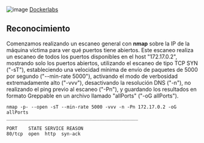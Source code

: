 ![image](https://github.com/Crisstianpd/CTFs/edit/main/DockerLabs/Easy/Upload/imgs/banner.png)
[Dockerlabs](https://dockerlabs.es/)

## Reconocimiento
Comenzamos realizando un escaneo general con **nmap** sobre la IP de la máquina víctima para ver qué puertos tiene abiertos.
Este escaneo realiza un escaneo de todos los puertos disponibles en el host "172.17.0.2", mostrando solo los
puertos abiertos, utilizando el escaneo de tipo TCP SYN ("-sT"), estableciendo una velocidad mínima de envío de paquetes de 5000 por segundo ("--min-rate 5000"), activando el modo de verbosidad extremadamente alto ("-vvv"), desactivando la resolución DNS ("-n"), no realizando el ping previo al escaneo ("-Pn"), y guardando los resultados en formato Greppable en un archivo llamado "allPorts" ("-oG allPorts").

```shell
nmap -p- --open -sT --min-rate 5000 -vvv -n -Pn 172.17.0.2 -oG allPorts
________________________________________________

PORT    STATE SERVICE REASON
80/tcp  open  http  syn-ack
```

